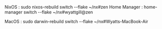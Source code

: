 NixOS		     : sudo nixos-rebuild switch --flake ~/nx#zen
Home Manager : home-manager switch --flake ~/nx#wyattgill@zen

MacOS	       : sudo darwin-rebuild switch --flake ~/nx#Wyatts-MacBook-Air
